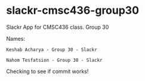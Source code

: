 # slackr-cmsc436-group30
Slackr App for CMSC436 class. Group 30

Names: 

	Keshab Acharya - Group 30 - Slackr

	Nahom Tesfatsion - Group 30 - Slackr

Checking to see if commit works!
